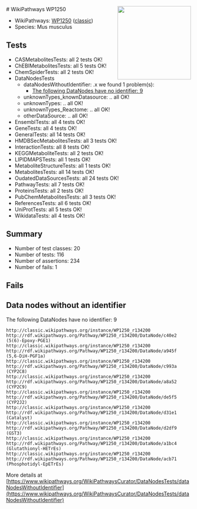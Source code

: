<img style="float: right; width: 200px" src="https://upload.wikimedia.org/wikipedia/commons/thumb/8/83/Wplogo_with_text_500.png/640px-Wplogo_with_text_500.png" />
# WikiPathways WP1250

* WikiPathways: [WP1250](https://wikipathways.org/pathways/WP1250) ([classic](https://classic.wikipathways.org/instance/WP1250))
* Species: Mus musculus
## Tests
* CASMetabolitesTests: all 2 tests OK!
* ChEBIMetabolitesTests: all 5 tests OK!
* ChemSpiderTests: all 2 tests OK!
* DataNodesTests
    * dataNodesWithoutIdentifier: .x we found 1 problem(s):
        * [The following DataNodes have no identifier: 9](#d2d32fa8)
    * unknownTypes_knownDatasource: .. all OK!
    * unknownTypes: .. all OK!
    * unknownTypes_Reactome: .. all OK!
    * otherDataSource: .. all OK!
* EnsemblTests: all 4 tests OK!
* GeneTests: all 4 tests OK!
* GeneralTests: all 14 tests OK!
* HMDBSecMetabolitesTests: all 3 tests OK!
* InteractionTests: all 8 tests OK!
* KEGGMetaboliteTests: all 2 tests OK!
* LIPIDMAPSTests: all 1 tests OK!
* MetaboliteStructureTests: all 1 tests OK!
* MetabolitesTests: all 14 tests OK!
* OudatedDataSourcesTests: all 24 tests OK!
* PathwayTests: all 7 tests OK!
* ProteinsTests: all 2 tests OK!
* PubChemMetabolitesTests: all 3 tests OK!
* ReferencesTests: all 6 tests OK!
* UniProtTests: all 5 tests OK!
* WikidataTests: all 4 tests OK!


## Summary

* Number of test classes: 20
* Number of tests: 116
* Number of assertions: 234
* Number of fails: 1

## Fails

<a name="d2d32fa8" />

## Data nodes without an identifier

The following DataNodes have no identifier: 9
```
http://classic.wikipathways.org/instance/WP1250_r134200 http://rdf.wikipathways.org/Pathway/WP1250_r134200/DataNode/c40e2 (5(6)-Epoxy-PGE1)
http://classic.wikipathways.org/instance/WP1250_r134200 http://rdf.wikipathways.org/Pathway/WP1250_r134200/DataNode/a945f (5,6-DiH-PGF1a)
http://classic.wikipathways.org/instance/WP1250_r134200 http://rdf.wikipathways.org/Pathway/WP1250_r134200/DataNode/c993a (CYP2C8)
http://classic.wikipathways.org/instance/WP1250_r134200 http://rdf.wikipathways.org/Pathway/WP1250_r134200/DataNode/a8a52 (CYP2C9)
http://classic.wikipathways.org/instance/WP1250_r134200 http://rdf.wikipathways.org/Pathway/WP1250_r134200/DataNode/de5f5 (CYP2J2)
http://classic.wikipathways.org/instance/WP1250_r134200 http://rdf.wikipathways.org/Pathway/WP1250_r134200/DataNode/d31e1 (Catalyst)
http://classic.wikipathways.org/instance/WP1250_r134200 http://rdf.wikipathways.org/Pathway/WP1250_r134200/DataNode/d2df9 (GST3)
http://classic.wikipathways.org/instance/WP1250_r134200 http://rdf.wikipathways.org/Pathway/WP1250_r134200/DataNode/a1bc4 (Glutathionyl-HETrEs)
http://classic.wikipathways.org/instance/WP1250_r134200 http://rdf.wikipathways.org/Pathway/WP1250_r134200/DataNode/acb71 (Phosphotidyl-EpETrEs)
```

More details at [https://www.wikipathways.org/WikiPathwaysCurator/DataNodesTests/dataNodesWithoutIdentifier](https://www.wikipathways.org/WikiPathwaysCurator/DataNodesTests/dataNodesWithoutIdentifier)

